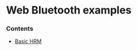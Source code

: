 # Web Bluetooth examples

### Contents

- [Basic HRM](https://lprader.github.io/web-bluetooth/hrm/index.html)